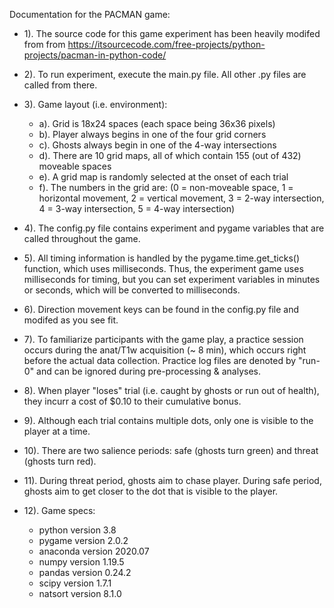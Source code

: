 Documentation for the PACMAN game:

- 1). The source code for this game experiment has been heavily modifed from from https://itsourcecode.com/free-projects/python-projects/pacman-in-python-code/

- 2). To run experiment, execute the main.py file. All other .py files are called from there.

- 3). Game layout (i.e. environment):
	- a). Grid is 18x24 spaces (each space being 36x36 pixels)
    - b). Player always begins in one of the four grid corners
    - c). Ghosts always begin in one of the 4-way intersections
    - d). There are 10 grid maps, all of which contain 155 (out of 432) moveable spaces
    - e). A grid map is randomly selected at the onset of each trial
    - f). The numbers in the grid are: (0 = non-moveable space, 1 = horizontal movement, 2 = vertical movement, 3 = 2-way intersection, 4 = 3-way intersection, 5 = 4-way intersection)

- 4). The config.py file contains experiment and pygame variables that are called throughout the game.

- 5). All timing information is handled by the pygame.time.get_ticks() function, which uses milliseconds. Thus, the experiment game uses milliseconds for timing, but you can set experiment variables in minutes or seconds, which will be converted to milliseconds.

- 6). Direction movement keys can be found in the config.py file and modifed as you see fit.

- 7). To familiarize participants with the game play, a practice session occurs during the anat/T1w acquisition (~ 8 min), which occurs right before the actual data collection. Practice log files are denoted by "run-0" and can be ignored during pre-processing & analyses.

- 8). When player "loses" trial (i.e. caught by ghosts or run out of health), they incurr a cost of $0.10 to their cumulative bonus.

- 9). Although each trial contains multiple dots, only one is visible to the player at a time. 

- 10). There are two salience periods: safe (ghosts turn green) and threat (ghosts turn red).

- 11). During threat period, ghosts aim to chase player. During safe period, ghosts aim to get closer to the dot that is visible to the player.

- 12). Game specs:
	- python version 3.8
	- pygame version 2.0.2
	- anaconda version 2020.07
	- numpy version 1.19.5
	- pandas version 0.24.2
	- scipy version 1.7.1
	- natsort version 8.1.0
